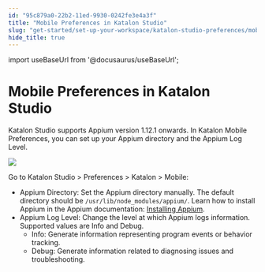 ```yaml
---
id: "95c879a0-22b2-11ed-9930-0242fe3e4a3f"
title: "Mobile Preferences in Katalon Studio"
slug: "get-started/set-up-your-workspace/katalon-studio-preferences/mobile-preferences-in-katalon-studio"
hide_title: true
---
```

import useBaseUrl from '@docusaurus/useBaseUrl';


# <a id="id" class="anchor_top_offset"/><a id="ariaid-title1" class="anchor_top_offset"/>Mobile Preferences in <span xmlns="http://www.w3.org/1999/xhtml" className="ph">Katalon Studio</span> 

<p xmlns="http://www.w3.org/1999/xhtml" className="p"><span className="ph">Katalon Studio</span> supports Appium version 1.12.1 onwards. In   <span className="ph uicontrol">Katalon Mobile Preferences</span>, you can set up your Appium directory   and the <span className="ph uicontrol">Appium Log Level</span>.</p> 
<p xmlns="http://www.w3.org/1999/xhtml" className="p">   <img className="image" width={700} src={useBaseUrl("/ab570cd0-2ddb-11ed-9930-0242fe3e4a3f.png")} /></p> 
<p xmlns="http://www.w3.org/1999/xhtml" className="p">Go to <span className="ph uicontrol">Katalon Studio</span> &gt; <span className="ph uicontrol">Preferences</span> &gt; <span className="ph uicontrol">Katalon</span> &gt;   <span className="ph uicontrol">Mobile</span>:</p> 
<ul xmlns="http://www.w3.org/1999/xhtml" className="ul"><li className="li">Appium Directory: Set the Appium directory manually. The     default directory should be     <code className="ph codeph">/usr/lib/node_modules/appium/</code>. Learn how to install     Appium in the Appium documentation: <a className="xref j-external-link" href="http://appium.io/docs/en/about-appium/getting-started/#installing-appium" target="_blank">Installing       Appium</a>.</li><li className="li">Appium Log Level: Change the level at which Appium logs     information. Supported values are <span className="ph uicontrol">Info</span> and     <span className="ph uicontrol">Debug</span>.      <ul className="ul"><li className="li">Info: Generate information representing program events or         behavior tracking.</li><li className="li">Debug: Generate information related to diagnosing issues and         troubleshooting.</li></ul>   </li></ul> 
